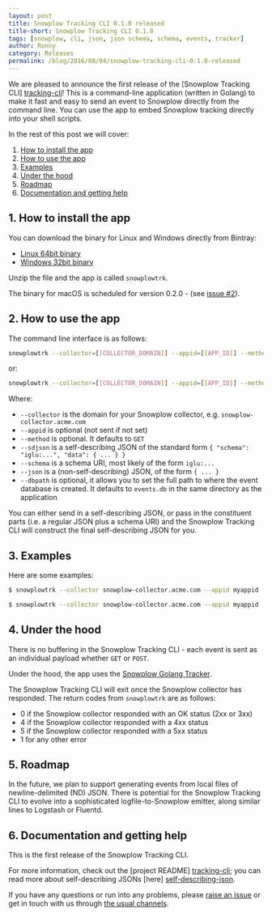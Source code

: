 ```yaml
---
layout: post
title: Snowplow Tracking CLI 0.1.0 released
title-short: Snowplow Tracking CLI 0.1.0
tags: [snowplow, cli, json, json schema, schema, events, tracker]
author: Ronny
category: Releases
permalink: /blog/2016/08/04/snowplow-tracking-cli-0.1.0-released
---
```


We are pleased to announce the first release of the [Snowplow Tracking CLI] [tracking-cli]! This is a command-line application (written in Golang) to make it fast and easy to send an event to Snowplow directly from the command line. You can use the app to embed Snowplow tracking directly into your shell scripts.

In the rest of this post we will cover:

1. [How to install the app](/blog/2016/08/04/snowplow-tracking-cli-0.1.0-released/#how-to-install)
2. [How to use the app](/blog/2016/08/04/snowplow-tracking-cli-0.1.0-released/#how-to-use)
3. [Examples](/blog/2016/08/04/snowplow-tracking-cli-0.1.0-released/#examples)
4. [Under the hood](/blog/2016/08/04/snowplow-tracking-cli-0.1.0-released/#under-the-hood)
5. [Roadmap](/blog/2016/08/04/snowplow-tracking-cli-0.1.0-released/#roadmap)
6. [Documentation and getting help](/blog/2016/08/04/snowplow-tracking-cli-0.1.0-released/#docs-help)

<!--more-->

<h2 id="how-to-install">1. How to install the app</h2>

You can download the binary for Linux and Windows directly from Bintray:

* [Linux 64bit binary][linux-binary]
* [Windows 32bit binary][windows-binary]

Unzip the file and the app is called `snowplowtrk`.

The binary for macOS is scheduled for version 0.2.0 - (see [issue #2][issue-2]).

<h2 id="how-to-use">2. How to use the app</h2>

The command line interface is as follows:

```bash
snowplowtrk --collector=[[COLLECTOR_DOMAIN]] --appid=[[APP_ID]] --method=[[POST|GET]] --sdjson=[[SELF_DESC_JSON]]
```
    
or:

```bash
snowplowtrk --collector=[[COLLECTOR_DOMAIN]] --appid=[[APP_ID]] --method=[[POST|GET]] --schema=[[SCHEMA_URI]] --json=[[JSON]]
```

Where:

* `--collector` is the domain for your Snowplow collector, e.g. `snowplow-collector.acme.com`
* `--appid` is optional (not sent if not set)
* `--method` is optional. It defaults to `GET`
* `--sdjson` is a self-describing JSON of the standard form `{ "schema": "iglu:...", "data": { ... } }`
* `--schema` is a schema URI, most likely of the form `iglu:...`
* `--json` is a (non-self-describing) JSON, of the form `{ ... }`
* `--dbpath` is optional, it allows you to set the full path to where the event database is created. It defaults to `events.db` in the same directory as the application

You can either send in a self-describing JSON, or pass in the constituent parts (i.e. a regular JSON plus a schema URI) and the Snowplow Tracking CLI will construct the final self-describing JSON for you.

<h2 id="examples">3. Examples</h2>

Here are some examples:

```bash
$ snowplowtrk --collector snowplow-collector.acme.com --appid myappid --method POST --schema iglu:com.snowplowanalytics.snowplow/event/jsonschema/1-0-0 --json "{\"hello\":\"world\"}" 
```

```bash
$ snowplowtrk --collector snowplow-collector.acme.com --appid myappid --method POST --sdjson "{\"schema\":\"iglu:com.snowplowanalytics.snowplow/event/jsonschema/1-0-0\", \"data\":{\"hello\":\"world\"}}"
```

<h2 id="under-the-hood">4. Under the hood</h2>

There is no buffering in the Snowplow Tracking CLI - each event is sent as an individual payload whether `GET` or `POST`.

Under the hood, the app uses the [Snowplow Golang Tracker][golang-tracker].

The Snowplow Tracking CLI will exit once the Snowplow collector has responded. The return codes from `snowplowtrk` are as follows:

* 0 if the Snowplow collector responded with an OK status (2xx or 3xx)
* 4 if the Snowplow collector responded with a 4xx status
* 5 if the Snowplow collector responded with a 5xx status
* 1 for any other error

<h2 id="roadmap">5. Roadmap</h2>

In the future, we plan to support generating events from local files of newline-delimited (ND) JSON. There is potential for the Snowplow Tracking CLI to evolve into a sophisticated logfile-to-Snowplow emitter, along similar lines to Logstash or Fluentd.

<h2 id="docs-help">6. Documentation and getting help</h2>

This is the first release of the Snowplow Tracking CLI.

For more information, check out the [project README] [tracking-cli]; you can read more about self-describing JSONs [here] [self-describing-json].

If you have any questions or run into any problems, please [raise an issue][tracking-cli-issues] or get in touch with us through [the usual channels][talk-to-us].

[tracking-cli]: https://github.com/snowplow/snowplow-tracking-cli
[tracking-cli-issues]: https://github.com/snowplow/snowplow-tracking-cli/issues
[talk-to-us]: https://github.com/snowplow/snowplow/wiki/Talk-to-us
[golang-tracker]: https://github.com/snowplow/snowplow-golang-tracker 
[self-describing-json]: http://snowplowanalytics.com/blog/2014/05/15/introducing-self-describing-jsons/
[linux-binary]: https://bintray.com/snowplow/snowplow-generic/download_file?file_path=snowplow_tracking_cli_0.1.0_linux_amd64.zip
[windows-binary]: https://bintray.com/snowplow/snowplow-generic/download_file?file_path=snowplow_tracking_cli_0.1.0_windows_386.zip
[issue-2]: https://github.com/snowplow/snowplow-tracking-cli/issues/2
